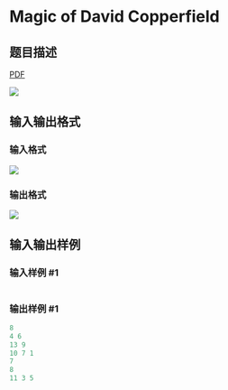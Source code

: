 # Magic of David Copperfield

## 题目描述

[problemUrl]: https://uva.onlinejudge.org/index.php?option=com_onlinejudge&Itemid=8&category=9&page=show_problem&problem=710

[PDF](https://uva.onlinejudge.org/external/7/p769.pdf)

![](https://cdn.luogu.com.cn/upload/vjudge_pic/UVA769/216984707196a3be3caa0e45632b9097446b51cb.png)

## 输入输出格式

### 输入格式

![](https://cdn.luogu.com.cn/upload/vjudge_pic/UVA769/5db3806067ee282040c32ebba26cbbf5dc3a3d11.png)

### 输出格式

![](https://cdn.luogu.com.cn/upload/vjudge_pic/UVA769/8e7a27bd5963ebba44772354ba5c7346ec02880d.png)

## 输入输出样例

### 输入样例 #1

```cpp

```
### 输出样例 #1

```cpp
8
4 6
13 9
10 7 1
7
8
11 3 5
```


